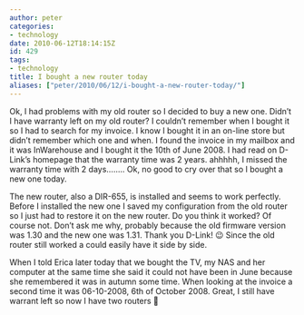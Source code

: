 ```yaml
---
author: peter
categories:
- technology
date: 2010-06-12T18:14:15Z
id: 429
tags:
- technology
title: I bought a new router today
aliases: ["peter/2010/06/12/i-bought-a-new-router-today/"]
---
```


Ok, I had problems with my old router so I decided to buy a new one. Didn’t I have warranty left on my old router? I couldn’t remember when I bought it so I had to search for my invoice. I know I bought it in an on-line store but didn’t remember which one and when. I found the invoice in my mailbox and it was InWarehouse and I bought it the 10th of June 2008. I had read on D-Link’s homepage that the warranty time was 2 years. ahhhhh, I missed the warranty time with 2 days…….. Ok, no good to cry over that so I bought a new one today.

The new router, also a DIR-655, is installed and seems to work perfectly. Before I installed the new one I saved my configuration from the old router so I just had to restore it on the new router. Do you think it worked? Of course not. Don’t ask me why, probably because the old firmware version was 1.30 and the new one was 1.31. Thank you D-Link! 😉 Since the old router still worked a could easily have it side by side.

When I told Erica later today that we bought the TV, my NAS and her computer at the same time she said it could not have been in June because she remembered it was in autumn some time. When looking at the invoice a second time it was 06-10-2008, 6th of October 2008. Great, I still have warrant left so now I have two routers 🙂
